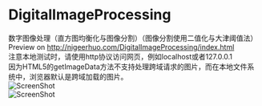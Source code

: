 # DigitalImageProcessing
数字图像处理（直方图均衡化与图像分割）（图像分割使用二值化与大津阈值法）<br>
Preview on http://nigeerhuo.com/DigitalImageProcessing/index.html<br>
注意本地测试时，请使用http协议访问网页，例如localhost或者127.0.0.1<br>
因为HTML5的getImageData方法不支持处理跨域请求的图片，而在本地文件系统中，浏览器默认是跨域加载的图片。<br>
![ScreenShot](https://raw.github.com/AJLoveChina/DigitalImageProcessing/master/screenshot.png)<br>
![ScreenShot](https://raw.github.com/AJLoveChina/DigitalImageProcessing/master/screenshot2.png)
